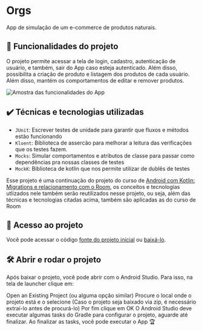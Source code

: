 # Orgs

App de simulação de um e-commerce de produtos naturais.
## 🔨 Funcionalidades do projeto
O projeto permite acessar a tela de login, cadastro, autenticação de usuário, e também, sair do App caso esteja autenticado. Além disso, possibilita a criação de produto e listagem dos produtos de cada usuário. Além disso, mantém os comportamentos de editar e remover produtos. 

![Amostra das funcionalidades do App](https://user-images.githubusercontent.com/19232807/171872675-65f08ba3-f312-4b89-89ac-1005fc12d5c7.gif)

## ✔️ Técnicas e tecnologias utilizadas

- `JUnit`: Escrever testes de unidade para garantir que fluxos e métodos estão funcionando
- `Kluent`: Biblioteca de assercão para melhorar a leitura das verificações que os testes fazem.
- `Mocks`: Simular comportamentos e atributos de classe para passar como dependências pra nossas classes de testes
- `MockK`: Biblioteca de kotlin que nos permite utilizar de dublês de testes

Esse projeto é uma continuação do projeto do curso de [Android com Kotlin: Migrations e relacionamento com o Room](https://cursos.alura.com.br/course/android-kotlin-migrations-relacionamento-room), os conceitos e tecnologias utlizados nele também serão reutilizados nesse projeto, ou seja, além das técnicas e tecnologias citadas acima, também são aplicadas as do curso de Room

## 📁 Acesso ao projeto

Você pode acessar o código [fonte do projeto inicial](https://github.com/alura-cursos/android-com-kotlin-testes-de-unidade-e-mocks/tree/projeto-inicial) ou [baixá-lo](https://github.com/alura-cursos/android-com-kotlin-testes-de-unidade-e-mocks/archive/refs/heads/projeto-inicial.zip).

## 🛠️ Abrir e rodar o projeto

Após baixar o projeto, você pode abrir com o Android Studio. Para isso, na tela de launcher clique em:

Open an Existing Project (ou alguma opção similar) Procure o local onde o projeto está e o selecione (Caso o projeto seja baixado via zip, é necessário extraí-lo antes de procurá-lo) Por fim clique em OK O Android Studio deve executar algumas tasks do Gradle para configurar o projeto, aguarde até finalizar. Ao finalizar as tasks, você pode executar o App 🏆
